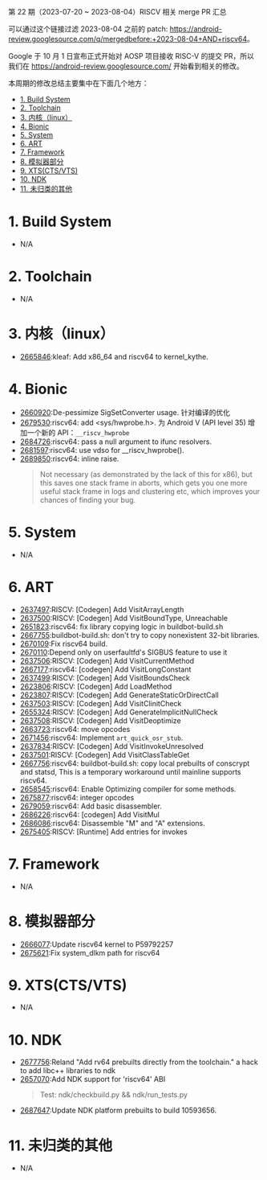 第 22 期（2023-07-20 ~ 2023-08-04）RISCV 相关 merge PR 汇总

可以通过这个链接过滤 2023-08-04 之前的 patch: <https://android-review.googlesource.com/q/mergedbefore:+2023-08-04+AND+riscv64>。

Google 于 10 月 1 日宣布正式开始对 AOSP 项目接收 RISC-V 的提交 PR，所以我们在 <https://android-review.googlesource.com/> 开始看到相关的修改。

本周期的修改总结主要集中在下面几个地方：

<!-- TOC -->

- [1. Build System](#1-build-system)
- [2. Toolchain](#2-toolchain)
- [3. 内核（linux）](#3-内核linux)
- [4. Bionic](#4-bionic)
- [5. System](#5-system)
- [6. ART](#6-art)
- [7. Framework](#7-framework)
- [8. 模拟器部分](#8-模拟器部分)
- [9. XTS(CTS/VTS)](#9-xtsctsvts)
- [10. NDK](#10-ndk)
- [11. 未归类的其他](#11-未归类的其他)

<!-- /TOC -->

# 1. Build System

- N/A

# 2. Toolchain

- N/A

# 3. 内核（linux）

- [2665846][2665846]:kleaf: Add x86_64 and riscv64 to kernel_kythe.

# 4. Bionic

- [2660920][2660920]:De-pessimize SigSetConverter usage. 针对编译的优化
- [2679530][2679530]:riscv64: add <sys/hwprobe.h>.
  为 Android V (API level 35) 增加一个新的 API：`__riscv_hwprobe`
- [2684726][2684726]:riscv64: pass a null argument to ifunc resolvers.
- [2681597][2681597]:riscv64: use vdso for __riscv_hwprobe().
- [2689850][2689850]:riscv64: inline raise.
  > Not necessary (as demonstrated by the lack of this for x86), but this
saves one stack frame in aborts, which gets you one more useful stack
frame in logs and clustering etc, which improves your chances of finding
your bug.

# 5. System

- N/A

# 6. ART

- [2637497][2637497]:RISCV: [Codegen] Add VisitArrayLength
- [2637500][2637500]:RISCV: [Codegen] Add VisitBoundType, Unreachable
- [2651823][2651823]:riscv64: fix library copying logic in buildbot-build.sh
- [2667755][2667755]:buildbot-build.sh: don't try to copy nonexistent 32-bit libraries.
- [2670109][2670109]:Fix riscv64 build.
- [2670110][2670110]:Depend only on userfaultfd's SIGBUS feature to use it
- [2637506][2637506]:RISCV: [Codegen] Add VisitCurrentMethod
- [2667177][2667177]:riscv64: [codegen] Add VisitLongConstant
- [2637499][2637499]:RISCV: [Codegen] Add VisitBoundsCheck
- [2623806][2623806]:RISCV: [Codegen] Add LoadMethod
- [2623807][2623807]:RISCV: [Codegen] Add GenerateStaticOrDirectCall
- [2637503][2637503]:RISCV: [Codegen] Add VisitClinitCheck
- [2655324][2655324]:RISCV: [Codegen] Add GenerateImplicitNullCheck
- [2637508][2637508]:RISCV: [Codegen] Add VisitDeoptimize
- [2663723][2663723]:riscv64: move opcodes
- [2671456][2671456]:riscv64: Implement `art_quick_osr_stub`.
- [2637834][2637834]:RISCV: [Codegen] Add VisitInvokeUnresolved
- [2637501][2637501]:RISCV: [Codegen] Add VisitClassTableGet
- [2667756][2667756]:riscv64: buildbot-build.sh: copy local prebuilts of conscrypt and statsd, This is a temporary workaround until mainline supports riscv64.
- [2658545][2658545]:riscv64: Enable Optimizing compiler for some methods.
- [2675877][2675877]:riscv64: integer opcodes
- [2679059][2679059]:riscv64: Add basic disassembler.
- [2686226][2686226]:riscv64: [codegen] Add VisitMul
- [2686086][2686086]:riscv64: Disassemble "M" and "A" extensions.
- [2675405][2675405]:RISCV: [Runtime] Add entries for invokes

# 7. Framework

- N/A

# 8. 模拟器部分

- [2666077][2666077]:Update riscv64 kernel to P59792257
- [2675621][2675621]:Fix system_dlkm path for riscv64

# 9. XTS(CTS/VTS)

- N/A

# 10. NDK

- [2677756][2677756]:Reland "Add rv64 prebuilts directly from the toolchain."
  a hack to add libc++ libraries to ndk
- [2657070][2657070]:Add NDK support for 'riscv64' ABI
  > Test: ndk/checkbuild.py && ndk/run_tests.py
- [2687647][2687647]:Update NDK platform prebuilts to build 10593656.


# 11. 未归类的其他

- N/A


[2637497]:https://android-review.googlesource.com/c/platform/art/+/2637497
[2637500]:https://android-review.googlesource.com/c/platform/art/+/2637500
[2651823]:https://android-review.googlesource.com/c/platform/art/+/2651823
[2660920]:https://android-review.googlesource.com/c/platform/bionic/+/2660920
[2667755]:https://android-review.googlesource.com/c/platform/art/+/2667755
[2670109]:https://android-review.googlesource.com/c/platform/art/+/2670109
[2670110]:https://android-review.googlesource.com/c/platform/art/+/2670110
[2637506]:https://android-review.googlesource.com/c/platform/art/+/2637506
[2667177]:https://android-review.googlesource.com/c/platform/art/+/2667177
[2637499]:https://android-review.googlesource.com/c/platform/art/+/2637499
[2623806]:https://android-review.googlesource.com/c/platform/art/+/2623806
[2665846]:https://android-review.googlesource.com/c/kernel/build/+/2665846
[2623807]:https://android-review.googlesource.com/c/platform/art/+/2623807
[2637503]:https://android-review.googlesource.com/c/platform/art/+/2637503
[2655324]:https://android-review.googlesource.com/c/platform/art/+/2655324
[2637508]:https://android-review.googlesource.com/c/platform/art/+/2637508
[2663723]:https://android-review.googlesource.com/c/platform/art/+/2663723
[2666077]:https://android-review.googlesource.com/c/device/google/cuttlefish_prebuilts/+/2666077
[2675621]:https://android-review.googlesource.com/c/device/google/cuttlefish/+/2675621
[2671456]:https://android-review.googlesource.com/c/platform/art/+/2671456
[2637834]:https://android-review.googlesource.com/c/platform/art/+/2637834
[2637501]:https://android-review.googlesource.com/c/platform/art/+/2637501
[2667756]:https://android-review.googlesource.com/c/platform/art/+/2667756
[2658545]:https://android-review.googlesource.com/c/platform/art/+/2658545
[2677756]:https://android-review.googlesource.com/c/platform/prebuilts/ndk/+/2677756
[2675877]:https://android-review.googlesource.com/c/platform/art/+/2675877
[2657070]:https://android-review.googlesource.com/c/platform/ndk/+/2657070
[2675401]:https://android-review.googlesource.com/c/platform/art/+/2675401
[2679530]:https://android-review.googlesource.com/c/platform/bionic/+/2679530
[2681595]:https://android-review.googlesource.com/c/platform/bionic/+/2681595
[2679059]:https://android-review.googlesource.com/c/platform/art/+/2679059
[2681565]:https://android-review.googlesource.com/c/platform/frameworks/libs/binary_translation/+/2681565
[2684726]:https://android-review.googlesource.com/c/platform/bionic/+/2684726
[2681597]:https://android-review.googlesource.com/c/platform/bionic/+/2681597
[2686226]:https://android-review.googlesource.com/c/platform/art/+/2686226
[2686086]:https://android-review.googlesource.com/c/platform/art/+/2686086
[2687647]:https://android-review.googlesource.com/c/platform/prebuilts/ndk/+/2687647
[2675405]:https://android-review.googlesource.com/c/platform/art/+/2675405
[2689850]:https://android-review.googlesource.com/c/platform/bionic/+/2689850
[2690277]:https://android-review.googlesource.com/c/platform/packages/modules/Bluetooth/+/2690277